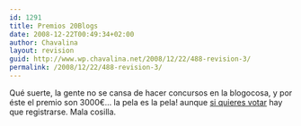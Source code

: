 ```yaml
---
id: 1291
title: Premios 20Blogs
date: 2008-12-22T00:49:34+02:00
author: Chavalina
layout: revision
guid: http://www.wp.chavalina.net/2008/12/22/488-revision-3/
permalink: /2008/12/22/488-revision-3/
---
```

Qué suerte, la gente no se cansa de hacer concursos en la blogocosa, y por éste el premio son 3000€&#8230; la pela es la pela! aunque <a onclick="window.open(this.href,′premios20blogs′, ′top=10,left=10,height=370,width=510,scrollbars=yes′); return false;" href="http://www.20minutos.es/premios_20_blogs/votar/700/1/">si quieres votar</a> hay que registrarse. Mala cosilla.